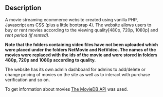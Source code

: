 ## Description
A movie streaming ecommerce website created using vanilla PHP, Javascript ans CSS (plus a little bootsrap 4). The website allows users to buy or rent movies according to the viewing quality[480p, 720p, 1080p] and _rent period (if rented)_.

**Note that the folders containing video files have not been uploaded which were placed under the folders NetMovie and NetVideo. The names of the movies were replaced with the ids of the movie and were stored in folders 480p, 720p and 1080p according to quality.**

The website has its own admin dashboard for admins to add/delete or change pricing of movies on the site as well as to interact with purchase verification and so on. 

To get information about movies [The MovieDB API](https://www.themoviedb.org/documentation/api) was used.
